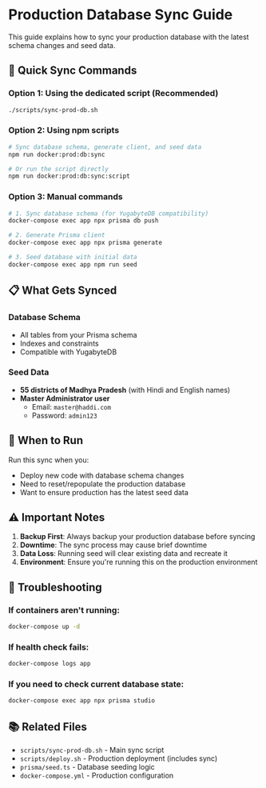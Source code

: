 # Production Database Sync Guide

This guide explains how to sync your production database with the latest schema changes and seed data.

## 🚀 Quick Sync Commands

### Option 1: Using the dedicated script (Recommended)
```bash
./scripts/sync-prod-db.sh
```

### Option 2: Using npm scripts
```bash
# Sync database schema, generate client, and seed data
npm run docker:prod:db:sync

# Or run the script directly
npm run docker:prod:db:sync:script
```

### Option 3: Manual commands
```bash
# 1. Sync database schema (for YugabyteDB compatibility)
docker-compose exec app npx prisma db push

# 2. Generate Prisma client
docker-compose exec app npx prisma generate

# 3. Seed database with initial data
docker-compose exec app npm run seed
```

## 📋 What Gets Synced

### Database Schema
- All tables from your Prisma schema
- Indexes and constraints
- Compatible with YugabyteDB

### Seed Data
- **55 districts of Madhya Pradesh** (with Hindi and English names)
- **Master Administrator user**
  - Email: `master@haddi.com`
  - Password: `admin123`

## 🔄 When to Run

Run this sync when you:
- Deploy new code with database schema changes
- Need to reset/repopulate the production database
- Want to ensure production has the latest seed data

## ⚠️ Important Notes

1. **Backup First**: Always backup your production database before syncing
2. **Downtime**: The sync process may cause brief downtime
3. **Data Loss**: Running seed will clear existing data and recreate it
4. **Environment**: Ensure you're running this on the production environment

## 🚨 Troubleshooting

### If containers aren't running:
```bash
docker-compose up -d
```

### If health check fails:
```bash
docker-compose logs app
```

### If you need to check current database state:
```bash
docker-compose exec app npx prisma studio
```

## 📚 Related Files

- `scripts/sync-prod-db.sh` - Main sync script
- `scripts/deploy.sh` - Production deployment (includes sync)
- `prisma/seed.ts` - Database seeding logic
- `docker-compose.yml` - Production configuration 